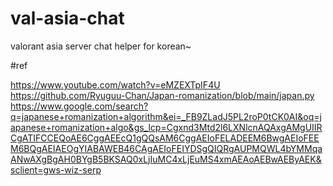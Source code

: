 # val-asia-chat
valorant asia server chat helper for korean~

#ref 

https://www.youtube.com/watch?v=eMZEXTpIF4U
https://github.com/Ryuguu-Chan/Japan-romanization/blob/main/japan.py
https://www.google.com/search?q=japanese+romanization+algorithm&ei=_FB9ZLadJ5PL2roP0tCK0AI&oq=japanese+romanization+algo&gs_lcp=Cgxnd3Mtd2l6LXNlcnAQAxgAMgUIIRCgATIFCCEQoAE6CggAEEcQ1gQQsAM6CggAEIoFELADEEM6BwgAEIoFEEM6BQgAEIAEOgYIABAWEB46CAgAEIoFEIYDSgQIQRgAUPMQWL4bYMMqaANwAXgBgAH0BYgB5BKSAQ0xLjIuMC4xLjEuMS4xmAEAoAEBwAEByAEK&sclient=gws-wiz-serp
